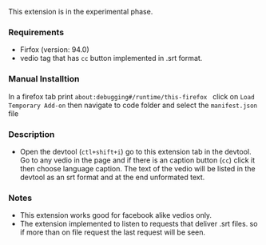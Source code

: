 This extension is in the experimental phase.

### Requirements
* Firfox (version: 94.0)
* vedio tag that has ```cc``` button implemented in .srt format.

### Manual Installtion
In a firefox tab print 
```about:debugging#/runtime/this-firefox ```
click on ```Load Temporary Add-on``` then navigate to code folder and select the ```manifest.json``` file

### Description
- Open the devtool (```ctl+shift+i```) go to this extension tab in the devtool. Go to any vedio in the page and if there is an caption button (```cc```) click it then choose language caption. The text of the vedio will be listed in the devtool as an srt format and at the end unformated text.

### Notes
- This extension works good for facebook alike vedios only.
- The extension implemented to listen to requests that deliver .srt files.
so if more than on file request the last request will be seen.

